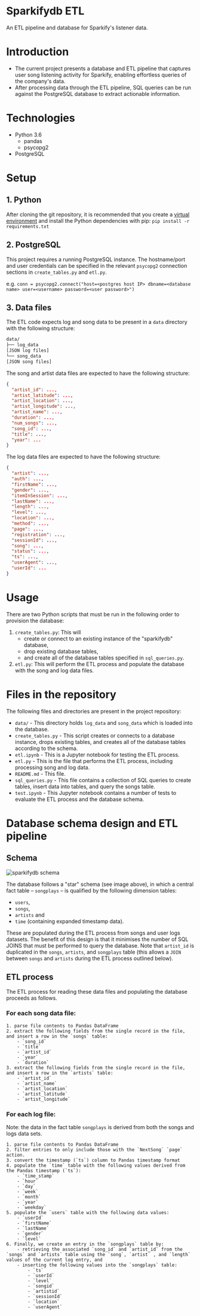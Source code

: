 

# Sparkifydb ETL

An ETL pipeline and database for Sparkify's listener data.

# Introduction

* The current project presents a database and ETL pipeline that captures user song listening activity for Sparkify, enabling effortless queries of the company's data.
* After processing data through the ETL pipeline, SQL queries can be run against the PostgreSQL database to extract actionable information.

# Technologies

* Python 3.6
    * pandas
    * psycopg2
* PostgreSQL

# Setup

## 1. Python
After cloning the git repository, it is recommended that you create a [virtual environment](https://virtualenvwrapper.readthedocs.io/en/latest/) and install the Python dependencies with pip:
`pip install -r requirements.txt`

## 2. PostgreSQL
This project requires a running PostgreSQL instance. The hostname/port and user credentials can be specified in the relevant `psycopg2` connection sections in `create_tables.py` and `etl.py`.

e.g. `conn = psycopg2.connect("host=<postgres host IP> dbname=<database name> user=<username> password=<user password>")`

## 3. Data files

The ETL code expects log and song data to be present in a `data` directory with the following structure:

```bash
data/
├── log_data
[JSON log files]
└── song_data
[JSON song files]
```

The song and artist data files are expected to have the following structure:

```json
{
  "artist_id": ...,
  "artist_latitude": ...,
  "artist_location": ...,
  "artist_longitude": ...,
  "artist_name": ...,
  "duration": ...,
  "num_songs": ...,
  "song_id": ...,
  "title": ...,
  "year": ...
}
```

The log data files are expected to have the following structure:

```json
{
  "artist": ...,
  "auth": ...,
  "firstName": ...,
  "gender": ...,
  "itemInSession": ...,
  "lastName": ...,
  "length": ...,
  "level": ...,
  "location": ...,
  "method": ...,
  "page": ...,
  "registration": ...,
  "sessionId": ...,
  "song": ...,
  "status": ...,
  "ts": ...,
  "userAgent": ...,
  "userId": ...
}
```

# Usage

There are two Python scripts that must be run in the following order to provision the database:

1. `create_tables.py`: This will 
      - create or connect to an existing instance of the "sparkifydb" database, 
      - drop existing database tables,
      - and create all of the database tables specified in `sql_queries.py`.
2. `etl.py`: This will perform the ETL process and populate the database with the song and log data files.

# Files in the repository

The following files and directories are present in the project repository:

* `data/` - This directory holds `log_data` and `song_data` which is loaded into the database.
* `create_tables.py` - This script creates or connects to a database instance, drops existing tables, and creates all of the database tables according to the schema.
* `etl.ipynb` - This is a Jupyter notebook for testing the ETL process.
* `etl.py` - This is the file that performs the ETL process, including processing song and log data.
* `README.md` - This file.
* `sql_queries.py` - This file contains a collection of SQL queries to create tables, insert data into tables, and query the songs table.
* `test.ipynb` - This Jupyter notebook contains a number of tests to evaluate the ETL process and the database schema.


# Database schema design and ETL pipeline

## Schema

![sparkifydb schema](./images/sparkifydb.png "Sparkifydb Schema")

The database follows a "star" schema (see image above), in which a central fact table – `songplays` – is qualified by the following dimension tables: 

- `users`,
- `songs`,
- `artists` and
- `time` (containing expanded timestamp data).

These are populated during the ETL process from songs and user logs datasets. The benefit of this design is that it minimises the number of SQL JOINS that must be performed to query the database. Note that `artist_id` is duplicated in the `songs`, `artists`, and `songplays` table (this allows a `JOIN` between `songs` and `artists` during the ETL process outlined below).

## ETL process

The ETL process for reading these data files and populating the database proceeds as follows.

### For each song data file:

    1. parse file contents to Pandas DataFrame
    2. extract the following fields from the single record in the file, and insert a row in the `songs` table:
        - `song_id`
        - `title`
        - `artist_id`
        - `year`
        - `duration`
    3. extract the following fields from the single record in the file, and insert a row in the `artists` table:
        - `artist_id`
        - `artist_name`
        - `artist_location`
        - `artist_latitude`
        - `artist_longitude`

### For each log file:
Note: the data in the fact table `songplays` is derived from both the songs and logs data sets.

    1. parse file contents to Pandas DataFrame
    2. filter entries to only include those with the `NextSong` `page` action.
    3. convert the timestamp (`ts`) column to Pandas timestamp format
    4. populate the `time` table with the following values derived from the Pandas timestamp (`ts`):
        - `time_stamp`
        - `hour`
        - `day`
        - `week`
        - `month`
        - `year`
        - `weekday`
    5. populate the `users` table with the following data values:
        - `userId`
        - `firstName`
        - `lastName`
        - `gender`
        - `level`
    6. Finally, we create an entry in the `songplays` table by:
        - retrieving the associated `song_id` and `artist_id` from the `songs` and `artists` table using the `song`, `artist` , and `length` values of the current log entry, and
        - inserting the following values into the `songplays` table:
            - `ts`
            - `userId`
            - `level`
            - `songid`
            - `artistid`
            - `sessionId`
            - `location`
            - `userAgent`


